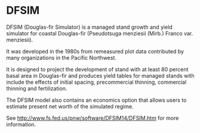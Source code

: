 DFSIM
=====

DFSIM (Douglas-fir Simulator) is a managed stand growth and yield simulator for coastal Douglas-fir (Pseudotsuga menziesii (Mirb.) Franco var. menziesii). 

It was developed in the 1980s from remeasured plot data contributed by many organizations in the Pacific Northwest. 

It is designed to project the development of stand with at least 80 percent basal area in Douglas-fir and produces yield tables for managed stands with include the effects of initial spacing, precommercial thinning, commercial thinning and fertilization. 

The DFSIM model also contains an economics option that allows users to estimate present net worth of the simulated regime.

See http://www.fs.fed.us/pnw/software/DFSIM14/DFSIM.htm for more information. 

